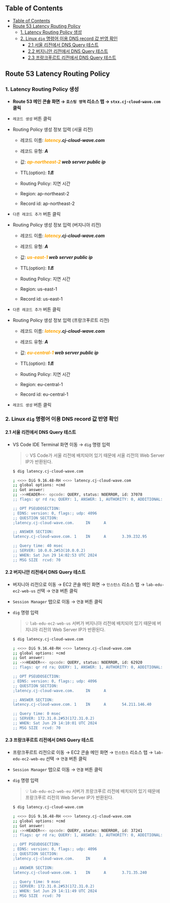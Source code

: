 ## Table of Contents
- [Table of Contents](#table-of-contents)
- [Route 53 Latency Routing Policy](#route-53-latency-routing-policy)
  - [1. Latency Routing Policy 생성](#1-latency-routing-policy-생성)
  - [2. Linux `dig` 명령어 이용 DNS record 값 반영 확인](#2-linux-dig-명령어-이용-dns-record-값-반영-확인)
    - [2.1 서울 리전에서 DNS Query 테스트](#21-서울-리전에서-dns-query-테스트)
    - [2.2 버지니안 리전에서 DNS Query 테스트](#22-버지니안-리전에서-dns-query-테스트)
    - [2.3 프랑크푸르트 리전에서 DNS Query 테스트](#23-프랑크푸르트-리전에서-dns-query-테스트)

## Route 53 Latency Routing Policy

### 1. Latency Routing Policy 생성 

- **Route 53 메인 콘솔 화면 → `호스팅 영역` 리소스 탭 → `stxx.cj-cloud-wave.com` 클릭**

- `레코드 생성` 버튼 클릭

- Routing Policy 생성 정보 입력 (서울 리전)

    - 레코드 이름: ***<span style="color:orange">latency</span>.cj-cloud-wave.com***

    - 레코드 유형: ***A***

    - 값: ***<span style="color:orange">ap-northeast-2</span> web server public ip***

    - TTL(option): ***1초***

    - Routing Policy: 지연 시간

    - Region: ap-northeast-2

    - Record id: ap-northeast-2

- `다른 레코드 추가` 버튼 클릭

- Routing Policy 생성 정보 입력 (버지니아 리전)

    - 레코드 이름: ***<span style="color:orange">latency</span>.cj-cloud-wave.com***

    - 레코드 유형: ***A***

    - 값: ***<span style="color:orange">us-east-1</span> web server public ip***

    - TTL(option): ***1초***

    - Routing Policy: 지연 시간

    - Region: us-east-1

    - Record id: us-east-1

- `다른 레코드 추가` 버튼 클릭

- Routing Policy 생성 정보 입력 (프랑크푸르트 리전)

    - 레코드 이름: ***<span style="color:orange">latency</span>.cj-cloud-wave.com***

    - 레코드 유형: ***A***

    - 값: ***<span style="color:orange">eu-central-1</span> web server public ip***

    - TTL(option): ***1초***

    - Routing Policy: 지연 시간

    - Region: eu-central-1

    - Record id: eu-central-1

- `레코드 생성` 버튼 클릭

### 2. Linux `dig` 명령어 이용 DNS record 값 반영 확인

#### 2.1 서울 리전에서 DNS Query 테스트

- VS Code IDE Terminal 화면 이동 → `dig` 명령 입력

  > 💡 VS Code가 서울 리전에 배치되어 있기 때문에 서울 리전의 Web Server IP가 반환된다.

  ```bash
  $ dig latency.cj-cloud-wave.com

  ; <<>> DiG 9.16.48-RH <<>> latency.cj-cloud-wave.com
  ;; global options: +cmd
  ;; Got answer:
  ;; ->>HEADER<<- opcode: QUERY, status: NOERROR, id: 37078
  ;; flags: qr rd ra; QUERY: 1, ANSWER: 1, AUTHORITY: 0, ADDITIONAL: 1

  ;; OPT PSEUDOSECTION:
  ; EDNS: version: 0, flags:; udp: 4096
  ;; QUESTION SECTION:
  ;latency.cj-cloud-wave.com.     IN      A

  ;; ANSWER SECTION:
  latency.cj-cloud-wave.com. 1    IN      A       3.39.232.95

  ;; Query time: 40 msec
  ;; SERVER: 10.0.0.2#53(10.0.0.2)
  ;; WHEN: Sat Jun 29 14:02:53 UTC 2024
  ;; MSG SIZE  rcvd: 70
  ```

#### 2.2 버지니안 리전에서 DNS Query 테스트

- 버지니아 리전으로 이동 → EC2 콘솔 메인 화면 → `인스턴스` 리소스 탭 → `lab-edu-ec2-web-us` 선택 → `연결` 버튼 클릭

- `Session Manager` 탭으로 이동 → `연결` 버튼 클릭

- `dig` 명령 입력

  > 💡 `lab-edu-ec2-web-us` 서버가 버지니아 리전에 배치되어 있기 때문에 버지니아 리전의 Web Server IP가 반환된다.

    ```bash
    $ dig latency.cj-cloud-wave.com

    ; <<>> DiG 9.16.48-RH <<>> latency.cj-cloud-wave.com
    ;; global options: +cmd
    ;; Got answer:
    ;; ->>HEADER<<- opcode: QUERY, status: NOERROR, id: 62920
    ;; flags: qr rd ra; QUERY: 1, ANSWER: 1, AUTHORITY: 0, ADDITIONAL: 1

    ;; OPT PSEUDOSECTION:
    ; EDNS: version: 0, flags:; udp: 4096
    ;; QUESTION SECTION:
    ;latency.cj-cloud-wave.com.     IN      A

    ;; ANSWER SECTION:
    latency.cj-cloud-wave.com. 1    IN      A       54.211.146.40

    ;; Query time: 0 msec
    ;; SERVER: 172.31.0.2#53(172.31.0.2)
    ;; WHEN: Sat Jun 29 14:10:01 UTC 2024
    ;; MSG SIZE  rcvd: 70
    ```

#### 2.3 프랑크푸르트 리전에서 DNS Query 테스트

- 프랑크푸르트 리전으로 이동 → EC2 콘솔 메인 화면 → `인스턴스` 리소스 탭 → `lab-edu-ec2-web-eu` 선택 → `연결` 버튼 클릭

- `Session Manager` 탭으로 이동 → `연결` 버튼 클릭

- `dig` 명령 입력

  > 💡 `lab-edu-ec2-web-eu` 서버가 프랑크푸르 리전에 배치되어 있기 때문에 프랑크푸르 리전의 Web Server IP가 반환된다.

  ```bash
  $ dig latency.cj-cloud-wave.com

  ; <<>> DiG 9.16.48-RH <<>> latency.cj-cloud-wave.com
  ;; global options: +cmd
  ;; Got answer:
  ;; ->>HEADER<<- opcode: QUERY, status: NOERROR, id: 37241
  ;; flags: qr rd ra; QUERY: 1, ANSWER: 1, AUTHORITY: 0, ADDITIONAL: 1

  ;; OPT PSEUDOSECTION:
  ; EDNS: version: 0, flags:; udp: 4096
  ;; QUESTION SECTION:
  ;latency.cj-cloud-wave.com.     IN      A

  ;; ANSWER SECTION:
  latency.cj-cloud-wave.com. 1    IN      A       3.71.35.240

  ;; Query time: 9 msec
  ;; SERVER: 172.31.0.2#53(172.31.0.2)
  ;; WHEN: Sat Jun 29 14:11:49 UTC 2024
  ;; MSG SIZE  rcvd: 70
  ```
<br><br>